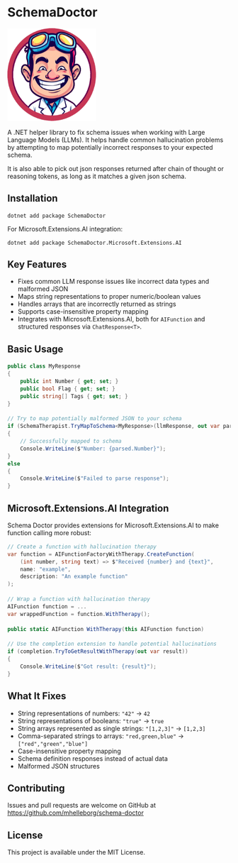 # SchemaDoctor

<img src="logo.png" alt="SchemaDoctor Logo"  width="200px;">

A .NET helper library to fix schema issues when working with Large Language Models (LLMs). It helps handle common hallucination problems by attempting to map potentially incorrect responses to your expected schema.

It is also able to pick out json responses returned after chain of thought or reasoning tokens, as long as it matches a given json schema.

## Installation

```shell
dotnet add package SchemaDoctor
```

For Microsoft.Extensions.AI integration:
```shell
dotnet add package SchemaDoctor.Microsoft.Extensions.AI
```

## Key Features

- Fixes common LLM response issues like incorrect data types and malformed JSON
- Maps string representations to proper numeric/boolean values
- Handles arrays that are incorrectly returned as strings
- Supports case-insensitive property mapping
- Integrates with Microsoft.Extensions.AI, both for `AIFunction` and structured responses via `ChatResponse<T>`.

## Basic Usage

```csharp
public class MyResponse
{
    public int Number { get; set; }
    public bool Flag { get; set; }
    public string[] Tags { get; set; }
}

// Try to map potentially malformed JSON to your schema
if (SchemaTherapist.TryMapToSchema<MyResponse>(llmResponse, out var parsed))
{
    // Successfully mapped to schema
    Console.WriteLine($"Number: {parsed.Number}");
}
else
{
    Console.WriteLine($"Failed to parse response");
}
```

## Microsoft.Extensions.AI Integration

Schema Doctor provides extensions for Microsoft.Extensions.AI to make function calling more robust:

```csharp
// Create a function with hallucination therapy
var function = AIFunctionFactoryWithTherapy.CreateFunction(
    (int number, string text) => $"Received {number} and {text}",
    name: "example",
    description: "An example function"
);

// Wrap a function with hallucination therapy
AIFunction function = ...
var wrappedFunction = function.WithTherapy();

public static AIFunction WithTherapy(this AIFunction function)

// Use the completion extension to handle potential hallucinations
if (completion.TryToGetResultWithTherapy(out var result))
{
    Console.WriteLine($"Got result: {result}");
}
```

## What It Fixes

- String representations of numbers: `"42"` → `42`
- String representations of booleans: `"true"` → `true`
- String arrays represented as single strings: `"[1,2,3]"` → `[1,2,3]`
- Comma-separated strings to arrays: `"red,green,blue"` → `["red","green","blue"]`
- Case-insensitive property mapping
- Schema definition responses instead of actual data
- Malformed JSON structures

## Contributing

Issues and pull requests are welcome on GitHub at https://github.com/mhelleborg/schema-doctor

## License

This project is available under the MIT License.
